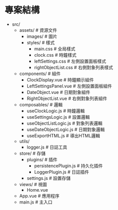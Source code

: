 # 專案結構

- src/
  - assets/ # 資源文件
    - images/ # 圖片
    - styles/ # 樣式
      - main.css # 全局樣式
      - clock.css # 時鐘樣式
      - leftSettings.css # 左側設置面板樣式
      - rightObjectList.css # 右側對象列表樣式
  - components/ # 組件
    - ClockDisplay.vue # 時鐘顯示組件
    - LeftSettingsPanel.vue # 左側設置面板組件
    - DateObject.vue # 日期對象組件
    - RightObjectList.vue # 右側對象列表組件
  - composables/ # 邏輯
    - useClockLogic.js # 時鐘邏輯
    - useSettingsLogic.js # 設置邏輯
    - useObjectListLogic.js # 對象列表邏輯
    - useDateObjectLogic.js # 日期對象邏輯
    - useExportHTML.js # 導出HTML邏輯
  - utils/
    - logger.js # 日誌工具
  - store/ # 存儲
    - plugins/ # 插件
      - persistencePlugin.js # 持久化插件
      - LoggerPlugin.js # 日誌插件
    - settings.js # 設置存儲
  - views/ # 視圖
    - Home.vue
  - App.vue # 應用程序
  - main.js # 主入口
